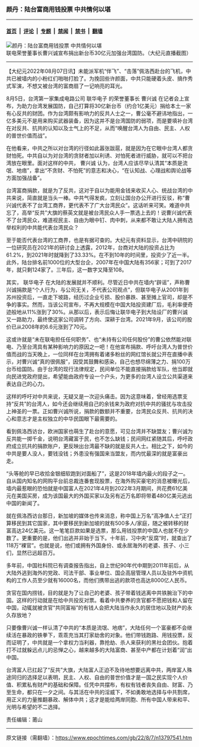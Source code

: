 ### 颜丹：陆台富商用钱投票 中共情何以堪

---

#### [首页](../../../..?n13797541) &nbsp;|&nbsp; [评论](../../../../../epoch-comment?n13797541) &nbsp;|&nbsp; [专题](../../../../../epoch-special?n13797541) &nbsp;|&nbsp; [禁闻](../../../../../epoch-news?n13797541) &nbsp;|&nbsp; [禁书](../../../../../books?n13797541) &nbsp;|&nbsp; [翻墙](https://github.com/gfw-breaker/nogfw/blob/master/README.md?n13797541)


<div><img alt="颜丹：陆台富商用钱投票 中共情何以堪" class="attachment-djy_600_400 size-djy_600_400 wp-post-image" src="https://i.epochtimes.com/assets/uploads/2022/08/id13796152-c4c986f7cc8294274691a9d890a6bfff-600x400.jpg"/>
<div class="caption">
 联电荣誉董事长曹兴诚宣布捐出新台币30亿元加强台湾国防。（大纪元直播截图）
</div></div><hr/><div class="post_content" id="artbody" itemprop="articleBody">
 <!-- article content begin -->
 <p>
  【大纪元2022年08月07日讯】未能派军机“伴飞”、“击落”佩洛西赴台的飞机，中共已被墙内的小粉红们啪啪打脸了。为挽回些许颜面，中共只能硬着头皮、搞作秀式军演，不想又被台湾的富商扇了一记响亮的耳光。
 </p>
 <p>
  8月5日，台湾第一家集成电路公司
  <ok href="https://www.epochtimes.com/gb/tag/%E8%81%94%E5%8D%8E%E7%94%B5%E5%AD%90.html">
   联华电子
  </ok>
  的荣誉董事长
  <ok href="https://www.epochtimes.com/gb/tag/%E6%9B%B9%E5%85%B4%E8%AF%9A.html">
   曹兴诚
  </ok>
  在记者会上宣布，为助力台湾发展国防，自己打算将30亿新台币（约合1亿美元）捐给本土一家有心反共的财团。作为台湾颇有影响力的反共人士之一，曹公毫不避讳地指出，一亿多美元不是用来购买武器装备，因为这并不是台湾国防的弱项，而是要填补台湾在对反共、抗共的认知以及士气上的不足，从而“唤醒台湾人为自由、民主、人权的普世价值而战”。
 </p>
 <p>
  在他看来，中共之所以对台湾的行径如此嚣张跋扈，就是因为在它眼中台湾人都贪财怕死。中共自以为对台湾的贪财者加以利诱、对怕死者进行威胁，就可以不把台湾放在眼里。面对这样的中共，
  <ok href="https://www.epochtimes.com/gb/tag/%E6%9B%B9%E5%85%B4%E8%AF%9A.html">
   曹兴诚
  </ok>
  认为，台湾人应该尽早认清其“本质是流氓、地痞”，拿出“不贪财、不怕死”的意志和决心，“在认知战、心理战和舆论战等方面加强战备”。
 </p>
 <p>
  台湾富商捐款，就是为了反共，这对于自以为能用金钱来收买人心、统战台湾的中共来说，简直就是当头一棒。中共气得发疯，立刻让国台办公开进行反驳，称“曹兴诚代表不了台湾工商界，更代表不了广大台湾民众”。这话听来可笑。难道中共忘了，高举“反共”大旗的蔡英文就是被台湾民众人手一票选上去的！说曹兴诚代表不了台湾民众，难道视民主、自由为眼中钉、肉中刺，从来都不敢让大陆人拥有选举权利的中共能代表台湾民众？
 </p>
 <p>
  至于能否代表台湾的工商界，也是有据可查的。大纪元有资料显示，台湾中研院的一位研究员在2021年的研讨会上透露，2012年，台商对大陆的投资占比为61.2%，到2021年时就降到了33.33%。在不到10年的时间里，投资少了近一半。此外，陆台排名前1000位的大型台企，2007年在中国大陆有356家；可到了2017年，就只剩124家了。三年后，这一数字又降至108。
 </p>
 <p>
  其实，
  <ok href="https://www.epochtimes.com/gb/tag/%E8%81%94%E5%8D%8E%E7%94%B5%E5%AD%90.html">
   联华电子
  </ok>
  在大陆的发展就并不顺利。尽管近日中共在墙内“辟谣”，声称曹兴诚捐款是“个人行为，与公司无关，不代表公司观点”，但联华电子从2001年到苏州投资后，一直走下坡路，经历过企业亏损、股价暴跌、甚至摊上官司，却是不争的事实。然而，当该公司宣布，不再大规模在中国大陆投资建厂后，毛利率便奇迹般地从11%涨到了30%。从那以后，表示后悔让联华电子到大陆设厂的曹兴诚又一路助力，最终使这家公司调转了方向、深耕于台湾。2021年9月，该公司的股价已从2008年的6.6元涨到了70元。
 </p>
 <p>
  这或许就是“未在联电担任任何职务”、也“未持有公司任何股份”的曹公依然能对联电、乃至台湾具有某种影响力的原因之一吧！在他宣布捐款、呼吁台湾人为普世价值而战的当天晚上，一位同样在台湾拥有着诸多粉丝的网红馆长就公开在直播中表示，对曹兴诚“真的很佩服”，因受其鼓舞和感染，自己也想尽绵薄之力、捐100万台币给国防。由于台湾的现行法律规定，民间单位不能直接捐款给军队，他当即就向民进党政府提出，希望能由政府专设一个户头，为更多的台湾人设立公共渠道来表达自己的心力。
 </p>
 <p>
  这样的呼吁对中共来说，无疑又是一次迎头痛击。因为这意味着，曾经用选票支持“反共”的台湾人，如今还会继续用自己的余钱来为政府对抗中共的骚扰与攻击投上神圣的一票。正如曹兴诚所说，捐款的数额并不重要，台湾民众反共、抗共的决心和意志才是主权独立的中华民国眼下最需要的。
 </p>
 <p>
  看到佩洛西访台，欧洲国家也萌生了赴台的意愿，可见台湾并不缺盟友；曹兴诚为反共能一掷千金，说明台湾藏富于民，也不怎么缺钱；民间网红紧随其后，呼吁政府成立抗共的捐款账户，更反映出台湾最不缺的就是反共人士。相比之下，如今的中共是要人没人，要钱没钱；外患没有强国来当盟友，而内忧最深的就是富豪出走。
 </p>
 <p>
  “头等舱的早已收拾金银细软跑到对面船了”，这是2018年墙内最火的段子之一。自从国内知名的网购平台前总裁连番套现股票，在海外购买豪宅的消息被曝光后，墙内最惹眼的恐怕就是中国富人在2021年4月到2022年3月期间，共花费61亿美元在美国买房，成为该国最大的外国买家以及另有近万名即将带着480亿美元逃出中国的新闻了。
 </p>
 <p>
  就在佩洛西访台那日，新加坡的媒体也传来消息，称中国上万名“高净值人士”正打算移民到其它国家，其中要移民到新加坡的就有500多人/家庭，随之被转移的财富高达24亿美元。这一笔笔巨款如果是选票，那么用钱投票的中国人也就不在少数了。更重要的是，他们出逃并非始于当下。十年前，习中央“反腐”时，就查出了118万“裸官”。也就是说，他们或拥有外国身份、或永居海外的老婆、孩子、小三们，显然已远超百万。
 </p>
 <p>
  多年前，中国社科院已有调查报告指出，自上世纪90年代中期到2011年前后，从大陆外逃到海外的党政、司法干部、事业单位、国企高层管理人员以及驻外中资机构的工作人员至少就有16000名，而他们携带出逃的款项也高达8000亿人民币。
 </p>
 <p>
  贪官在国内捞钱，目的就是为了让自己的老婆、孩子带着钱逃离中共铁腕治下的中国。这样的行动就是在给中共投反对票。看着中共豢养的贪官都不愿把钱和人留在中国，动辄就被贪官“共同富裕”的有钱人会把大陆当作永久的居住地以及财产的永久存放地？
 </p>
 <p>
  只要像曹兴诚一样认清了中共的“本质是流氓、地痞”，大陆任何一个富豪都不会继续活在暴政的铁拳下，乖乖充当其打家劫舍的对象。他们带钱跑路、用钱投票，反而证明了，中共就是一个拿权力当利器，靠抢劫、杀人来获利的黑社会团伙。抱着打不过就躲远点儿的忌惮之心，越来越多的大陆富商、甚至中产都在计划着“润”出中国。
 </p>
 <p>
  台湾富人已扛起了“反共”大旗，大陆富人正迫不及待地想要远离中共，两岸富人殊途同归的选择足以表明，民主、人权、自由的普世价值才是一国之民实现个人价值、积累私有财产的基础和保障。任凭中共摆布，有权有钱者丧失自由、财富、乃至生命，都只在一夕之间。与其活在中共的淫威下，不如勇敢地选择与中共割席，用正义的力量推翻暴政、解体中共；这才是能给两岸同胞、所有中国人带来和平、光明与希望的不二选择。
 </p>
 <p>
  责任编辑：莆山
 </p>
 <!-- article content end -->
 <div id="below_article_ad">
 </div>
</div>


---

原文链接（需翻墙）：https://www.epochtimes.com/gb/22/8/7/n13797541.htm